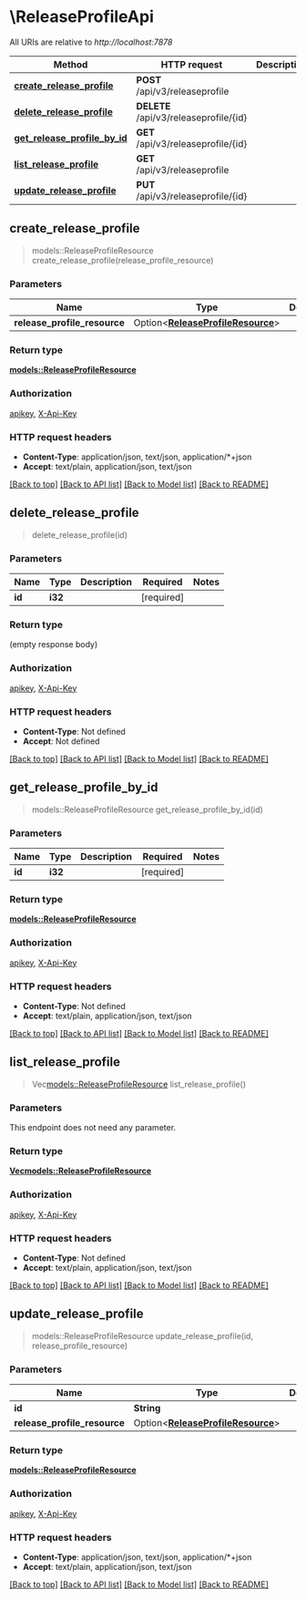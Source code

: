 # \ReleaseProfileApi

All URIs are relative to *http://localhost:7878*

Method | HTTP request | Description
------------- | ------------- | -------------
[**create_release_profile**](ReleaseProfileApi.md#create_release_profile) | **POST** /api/v3/releaseprofile | 
[**delete_release_profile**](ReleaseProfileApi.md#delete_release_profile) | **DELETE** /api/v3/releaseprofile/{id} | 
[**get_release_profile_by_id**](ReleaseProfileApi.md#get_release_profile_by_id) | **GET** /api/v3/releaseprofile/{id} | 
[**list_release_profile**](ReleaseProfileApi.md#list_release_profile) | **GET** /api/v3/releaseprofile | 
[**update_release_profile**](ReleaseProfileApi.md#update_release_profile) | **PUT** /api/v3/releaseprofile/{id} | 



## create_release_profile

> models::ReleaseProfileResource create_release_profile(release_profile_resource)


### Parameters


Name | Type | Description  | Required | Notes
------------- | ------------- | ------------- | ------------- | -------------
**release_profile_resource** | Option<[**ReleaseProfileResource**](ReleaseProfileResource.md)> |  |  |

### Return type

[**models::ReleaseProfileResource**](ReleaseProfileResource.md)

### Authorization

[apikey](../README.md#apikey), [X-Api-Key](../README.md#X-Api-Key)

### HTTP request headers

- **Content-Type**: application/json, text/json, application/*+json
- **Accept**: text/plain, application/json, text/json

[[Back to top]](#) [[Back to API list]](../README.md#documentation-for-api-endpoints) [[Back to Model list]](../README.md#documentation-for-models) [[Back to README]](../README.md)


## delete_release_profile

> delete_release_profile(id)


### Parameters


Name | Type | Description  | Required | Notes
------------- | ------------- | ------------- | ------------- | -------------
**id** | **i32** |  | [required] |

### Return type

 (empty response body)

### Authorization

[apikey](../README.md#apikey), [X-Api-Key](../README.md#X-Api-Key)

### HTTP request headers

- **Content-Type**: Not defined
- **Accept**: Not defined

[[Back to top]](#) [[Back to API list]](../README.md#documentation-for-api-endpoints) [[Back to Model list]](../README.md#documentation-for-models) [[Back to README]](../README.md)


## get_release_profile_by_id

> models::ReleaseProfileResource get_release_profile_by_id(id)


### Parameters


Name | Type | Description  | Required | Notes
------------- | ------------- | ------------- | ------------- | -------------
**id** | **i32** |  | [required] |

### Return type

[**models::ReleaseProfileResource**](ReleaseProfileResource.md)

### Authorization

[apikey](../README.md#apikey), [X-Api-Key](../README.md#X-Api-Key)

### HTTP request headers

- **Content-Type**: Not defined
- **Accept**: text/plain, application/json, text/json

[[Back to top]](#) [[Back to API list]](../README.md#documentation-for-api-endpoints) [[Back to Model list]](../README.md#documentation-for-models) [[Back to README]](../README.md)


## list_release_profile

> Vec<models::ReleaseProfileResource> list_release_profile()


### Parameters

This endpoint does not need any parameter.

### Return type

[**Vec<models::ReleaseProfileResource>**](ReleaseProfileResource.md)

### Authorization

[apikey](../README.md#apikey), [X-Api-Key](../README.md#X-Api-Key)

### HTTP request headers

- **Content-Type**: Not defined
- **Accept**: text/plain, application/json, text/json

[[Back to top]](#) [[Back to API list]](../README.md#documentation-for-api-endpoints) [[Back to Model list]](../README.md#documentation-for-models) [[Back to README]](../README.md)


## update_release_profile

> models::ReleaseProfileResource update_release_profile(id, release_profile_resource)


### Parameters


Name | Type | Description  | Required | Notes
------------- | ------------- | ------------- | ------------- | -------------
**id** | **String** |  | [required] |
**release_profile_resource** | Option<[**ReleaseProfileResource**](ReleaseProfileResource.md)> |  |  |

### Return type

[**models::ReleaseProfileResource**](ReleaseProfileResource.md)

### Authorization

[apikey](../README.md#apikey), [X-Api-Key](../README.md#X-Api-Key)

### HTTP request headers

- **Content-Type**: application/json, text/json, application/*+json
- **Accept**: text/plain, application/json, text/json

[[Back to top]](#) [[Back to API list]](../README.md#documentation-for-api-endpoints) [[Back to Model list]](../README.md#documentation-for-models) [[Back to README]](../README.md)

